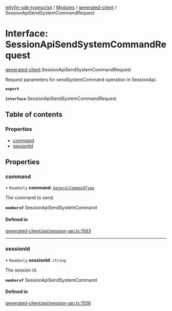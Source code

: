 [jellyfin-sdk-typescript](../README.md) / [Modules](../modules.md) / [generated-client](../modules/generated_client.md) / SessionApiSendSystemCommandRequest

# Interface: SessionApiSendSystemCommandRequest

[generated-client](../modules/generated_client.md).SessionApiSendSystemCommandRequest

Request parameters for sendSystemCommand operation in SessionApi.

**`export`**

**`interface`** SessionApiSendSystemCommandRequest

## Table of contents

### Properties

- [command](generated_client.SessionApiSendSystemCommandRequest.md#command)
- [sessionId](generated_client.SessionApiSendSystemCommandRequest.md#sessionid)

## Properties

### command

• `Readonly` **command**: [`GeneralCommandType`](../enums/generated_client.GeneralCommandType.md)

The command to send.

**`memberof`** SessionApiSendSystemCommand

#### Defined in

[generated-client/api/session-api.ts:1563](https://github.com/thornbill/jellyfin-sdk-typescript/blob/350a9a5/src/generated-client/api/session-api.ts#L1563)

___

### sessionId

• `Readonly` **sessionId**: `string`

The session id.

**`memberof`** SessionApiSendSystemCommand

#### Defined in

[generated-client/api/session-api.ts:1556](https://github.com/thornbill/jellyfin-sdk-typescript/blob/350a9a5/src/generated-client/api/session-api.ts#L1556)
